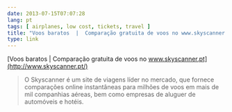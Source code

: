 ```yaml
---
date: 2013-07-15T07:07:28
lang: pt
tags: [ airplanes, low cost, tickets, travel ]
title: "Voos baratos  |  Comparação gratuita de voos no www.skyscanner.pt"
type: link
---
```


[Voos baratos  |  Comparação gratuita de voos no www.skyscanner.pt](http://www.skyscanner.pt/)

> O Skyscanner é um site de viagens líder no mercado, que fornece
> comparações online instantâneas para milhões de voos em mais de mil
> companhias aéreas, bem como empresas de aluguer de automóveis e
> hotéis.

